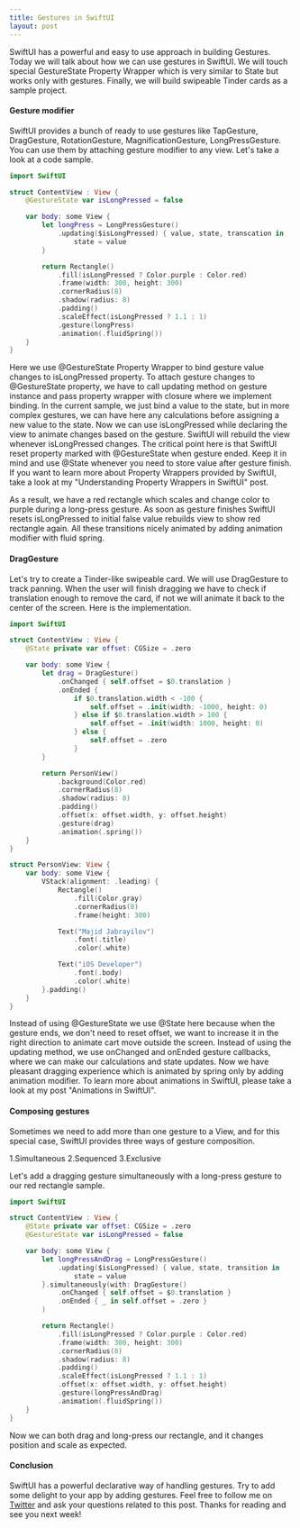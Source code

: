 ```yaml
---
title: Gestures in SwiftUI
layout: post
---
```


SwiftUI has a powerful and easy to use approach in building Gestures. Today we will talk about how we can use gestures in SwiftUI. We will touch special GestureState Property Wrapper which is very similar to State but works only with gestures. Finally, we will build swipeable Tinder cards as a sample project.

#### Gesture modifier
SwiftUI provides a bunch of ready to use gestures like TapGesture, DragGesture, RotationGesture, MagnificationGesture, LongPressGesture. You can use them by attaching gesture modifier to any view. Let's take a look at a code sample. 

```swift
import SwiftUI

struct ContentView : View {
    @GestureState var isLongPressed = false

    var body: some View {
        let longPress = LongPressGesture()
            .updating($isLongPressed) { value, state, transcation in
                state = value
        }

        return Rectangle()
            .fill(isLongPressed ? Color.purple : Color.red)
            .frame(width: 300, height: 300)
            .cornerRadius(8)
            .shadow(radius: 8)
            .padding()
            .scaleEffect(isLongPressed ? 1.1 : 1)
            .gesture(longPress)
            .animation(.fluidSpring())
    }
}
```

Here we use @GestureState Property Wrapper to bind gesture value changes to isLongPressed property. To attach gesture changes to @GestureState property, we have to call updating method on gesture instance and pass property wrapper with closure where we implement binding. In the current sample, we just bind a value to the state, but in more complex gestures, we can have here any calculations before assigning a new value to the state. Now we can use isLongPressed while declaring the view to animate changes based on the gesture. SwiftUI will rebuild the view whenever isLongPressed changes. The critical point here is that SwiftUI reset property marked with @GestureState when gesture ended. Keep it in mind and use @State whenever you need to store value after gesture finish. If you want to learn more about Property Wrappers provided by SwiftUI, take a look at my "Understanding Property Wrappers in SwiftUI" post.

As a result, we have a red rectangle which scales and change color to purple during a long-press gesture. As soon as gesture finishes SwiftUI resets isLongPressed to initial false value rebuilds view to show red rectangle again. All these transitions nicely animated by adding animation modifier with fluid spring.

#### DragGesture

Let's try to create a Tinder-like swipeable card. We will use DragGesture to track panning. When the user will finish dragging we have to check if translation enough to remove the card, if not we will animate it back to the center of the screen. Here is the implementation.

```swift
import SwiftUI

struct ContentView : View {
    @State private var offset: CGSize = .zero

    var body: some View {
        let drag = DragGesture()
            .onChanged { self.offset = $0.translation }
            .onEnded {
                if $0.translation.width < -100 {
                    self.offset = .init(width: -1000, height: 0)
                } else if $0.translation.width > 100 {
                    self.offset = .init(width: 1000, height: 0)
                } else {
                    self.offset = .zero
                }
        }

        return PersonView()
            .background(Color.red)
            .cornerRadius(8)
            .shadow(radius: 8)
            .padding()
            .offset(x: offset.width, y: offset.height)
            .gesture(drag)
            .animation(.spring())
    }
}

struct PersonView: View {
    var body: some View {
        VStack(alignment: .leading) {
            Rectangle()
                .fill(Color.gray)
                .cornerRadius(8)
                .frame(height: 300)

            Text("Majid Jabrayilov")
                .font(.title)
                .color(.white)

            Text("iOS Developer")
                .font(.body)
                .color(.white)
        }.padding()
    }
}
```

Instead of using @GestureState we use @State here because when the gesture ends, we don't need to reset offset, we want to increase it in the right direction to animate cart move outside the screen.	Instead of using the updating method, we use onChanged and onEnded gesture callbacks, where we can make our calculations and state updates. Now we have pleasant dragging experience which is animated by spring only by adding animation modifier. To learn more about animations in SwiftUI, please take a look at my post "Animations in SwiftUI".

#### Composing gestures
Sometimes we need to add more than one gesture to a View, and for this special case, SwiftUI provides three ways of gesture composition.

1.Simultaneous
2.Sequenced
3.Exclusive

Let's add a dragging gesture simultaneously with a long-press gesture to our red rectangle sample.

```swift
import SwiftUI

struct ContentView : View {
    @State private var offset: CGSize = .zero
    @GestureState var isLongPressed = false

    var body: some View {
        let longPressAndDrag = LongPressGesture()
            .updating($isLongPressed) { value, state, transition in
                state = value
        }.simultaneously(with: DragGesture()
            .onChanged { self.offset = $0.translation }
            .onEnded { _ in self.offset = .zero }
        )

        return Rectangle()
            .fill(isLongPressed ? Color.purple : Color.red)
            .frame(width: 300, height: 300)
            .cornerRadius(8)
            .shadow(radius: 8)
            .padding()
            .scaleEffect(isLongPressed ? 1.1 : 1)
            .offset(x: offset.width, y: offset.height)
            .gesture(longPressAndDrag)
            .animation(.fluidSpring())
    }
}
```

Now we can both drag and long-press our rectangle, and it changes position and scale as expected.

#### Conclusion
SwiftUI has a powerful declarative way of handling gestures. Try to add some delight to your app by adding gestures. Feel free to follow me on [Twitter](https://twitter.com/mecid) and ask your questions related to this post. Thanks for reading and see you next week!  